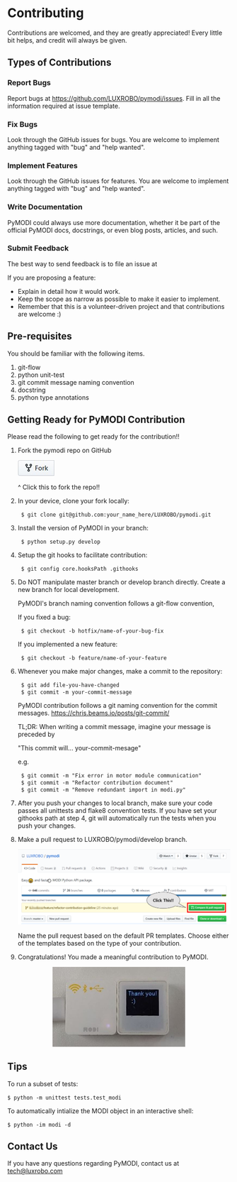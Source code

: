 Contributing
============
Contributions are welcomed, and they are greatly appreciated! Every
little bit helps, and credit will always be given.

Types of Contributions
----------------------

### Report Bugs
Report bugs at <https://github.com/LUXROBO/pymodi/issues>. Fill in all the information required at issue template.

### Fix Bugs
Look through the GitHub issues for bugs. You are welcome to implement anything tagged with \"bug\"
and \"help wanted\".

### Implement Features
Look through the GitHub issues for features. You are welcome to implement anything tagged with \"bug\"
and \"help wanted\".

### Write Documentation
PyMODI could always use more documentation, whether it be part of the
official PyMODI docs, docstrings, or even blog posts,
articles, and such.

### Submit Feedback
The best way to send feedback is to file an issue at

If you are proposing a feature:

-   Explain in detail how it would work.
-   Keep the scope as narrow as possible to make it easier to
    implement.
-   Remember that this is a volunteer-driven project and that
    contributions are welcome :)

Pre-requisites
-------------
You should be familiar with the following items.

1. git-flow
2. python unit-test
3. git commit message naming convention
4. docstring
5. python type annotations

Getting Ready for PyMODI Contribution
--------------------------------
Please read the following to get ready for the contribution!!

1. Fork the pymodi repo on GitHub

    [![Fork PyMODI](docs/_static/img/fork_button.jpg)](https://github.com/LUXROBO/pymodi/fork)

     ^ Click this to fork the repo!!

2. In your device, clone your fork locally:

        $ git clone git@github.com:your_name_here/LUXROBO/pymodi.git

3. Install the version of PyMODI in your branch:

        $ python setup.py develop

4. Setup the git hooks to facilitate contribution:

        $ git config core.hooksPath .githooks

5. Do NOT manipulate master branch or develop branch directly. Create a new branch for local development.

    PyMODI's branch naming convention follows a git-flow convention,

    If you fixed a bug:

        $ git checkout -b hotfix/name-of-your-bug-fix

    If you implemented a new feature:

        $ git checkout -b feature/name-of-your-feature

6. Whenever you make major changes, make a commit to the repository:

        $ git add file-you-have-changed
        $ git commit -m your-commit-message

    PyMODI contribution follows a git naming convention for the commit messages.
    https://chris.beams.io/posts/git-commit/

    TL;DR: When writing a commit message, imagine your message is preceded by

    "This commit will... your-commit-mesage"

    e.g.

        $ git commit -m "Fix error in motor module communication"
        $ git commit -m "Refactor contribution document"
        $ git commit -m "Remove redundant import in modi.py"

7. After you push your changes to local branch, make sure your code passes
all unittests and flake8 convention tests. If you have set your githooks path at step 4,
git will automatically run the tests when you push your changes.

8. Make a pull request to LUXROBO/pymodi/develop branch.

    ![PR guide](docs/_static/img/pr_guide.png)

   Name the pull request based on the default PR templates. Choose either of the templates based on the type of your contribution.

9. Congratulations! You made a meaningful contribution to PyMODI.

<p align="center">
    <img src="docs/_static/img/modi_thankyou.jpg" alt="thanks" width=300, height=180>
</p>

Tips
----
To run a subset of tests:

    $ python -m unittest tests.test_modi

To automatically intialize the MODI object in an interactive shell:

    $ python -im modi -d

Contact Us
---
If you have any questions regarding PyMODI, contact us at <mailto> tech@luxrobo.com </mailto>
